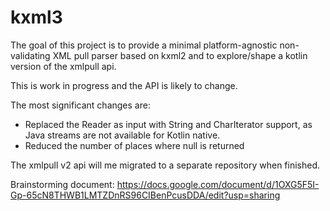 # kxml3

The goal of this project is to provide a minimal platform-agnostic non-validating XML pull parser based on kxml2 and to explore/shape a kotlin version of the xmlpull api.

This is work in progress and the API is likely to change.

The most significant changes are:

- Replaced the Reader as input with String and CharIterator support, as Java streams are not available for Kotlin native.
- Reduced the number of places where null is returned

The xmlpull v2 api will me migrated to a separate repository when finished.

Brainstorming document: https://docs.google.com/document/d/1OXG5F5I-Gp-65cN8THWB1LMTZDnRS96CIBenPcusDDA/edit?usp=sharing
